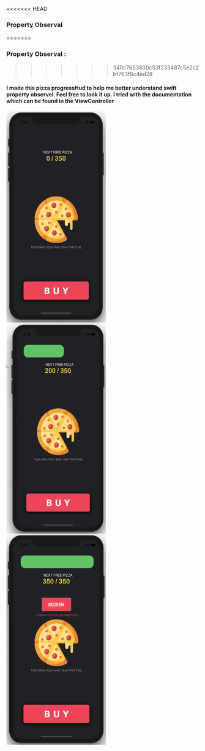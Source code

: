 <<<<<<< HEAD
### Property Observal 
=======
### Property Observal :
>>>>>>> 340c7653800c53f233487c5e2c2bf763f6c4ed28

#### I made this pizza  progressHud to help me better understand swift property observel.  Feel free to look it up. I tried with the documentation which can be found in the ViewController




<img   src="ui/1.jpeg" width="260" height="550" align="left">

<img   src="ui/2.jpeg" width="260" height="550" align="left" >

<img   src="ui/3.jpeg" width="260" height="550" align="left">

